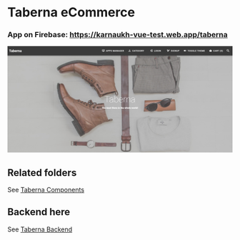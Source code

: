 # Taberna eCommerce

### App on Firebase: <https://karnaukh-vue-test.web.app/taberna>

![Taberna eCommerce screenshot](https://github.com/SerhiiKarnaukh/vue-test-manager/blob/main/src/views/taberna/taberna_vue.jpg)

## Related folders

See [Taberna Components](https://github.com/SerhiiKarnaukh/vue-test-manager/tree/main/src/components/taberna)

## Backend here

See [Taberna Backend](https://django.karnaukh-webdev.com/category/django/taberna-drf-ecommerce/)
